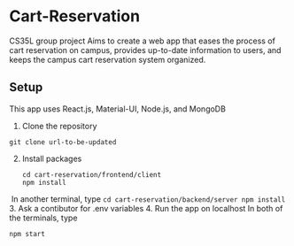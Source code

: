 # Cart-Reservation
CS35L group project
Aims to create a web app that eases the process of cart reservation on campus, provides up-to-date information to users, and keeps the campus cart reservation system organized. 

## Setup
This app uses React.js, Material-UI, Node.js, and MongoDB

1. Clone the repository
  ```
  git clone url-to-be-updated
  ```
2. Install packages
    ```
    cd cart-reservation/frontend/client
    npm install
    ```
  &nbsp;In another terminal, type
    ```
    cd cart-reservation/backend/server
    npm install
    ```
 3. Ask a contibutor for .env variables
 4. Run the app on localhost
  In both of the terminals, type
  ```
  npm start
  ```
